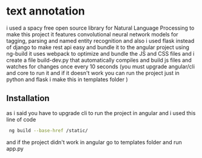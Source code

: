 # text annotation

i used a spacy free open source library for Natural Language Processing to make this project it features convolutional neural network models for tagging, parsing and named entity recognition and also i used flask instead of django to make rest api easy and bundle it to the angular project using ng-build it uses webpack to optimize and bundle the JS and CSS files and i create a file build-dev.py that automatically compiles and build js files and watches for changes once every 10 seconds (you must upgrade angular/cli and core to run it and if it doesn't work you can run the project just in python and flask i make this in templates folder )

## Installation

as i said you have to upgrade cli to run the project in angular and i used this line of code
```bash
 ng build --base-href /static/
```
and if the project didn't work in angular go to templates folder and run app.py
